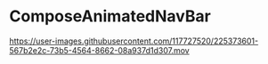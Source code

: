 # ComposeAnimatedNavBar

https://user-images.githubusercontent.com/117727520/225373601-567b2e2c-73b5-4564-8662-08a937d1d307.mov

